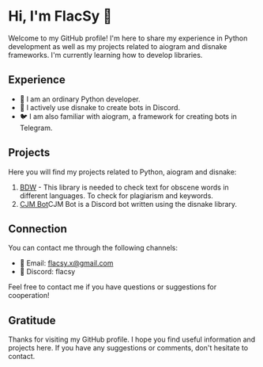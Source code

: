 # Hi, I'm FlacSy 👋

Welcome to my GitHub profile! I'm here to share my experience in Python development as well as my projects related to aiogram and disnake frameworks. I'm currently learning how to develop libraries.

## Experience

- 🐍 I am an ordinary Python developer.
- 💬 I actively use disnake to create bots in Discord.
- 🐦 I am also familiar with aiogram, a framework for creating bots in Telegram.

## Projects

Here you will find my projects related to Python, aiogram and disnake:

1. [BDW](https://github.com/FlacSy/bdw) - This library is needed to check text for obscene words in different languages. To check for plagiarism and keywords.
2. [CJM Bot](https://github.com/FlacSy/CJM-Bot)CJM Bot is a Discord bot written using the disnake library.

## Connection

You can contact me through the following channels:

- 📧 Email: flacsy.x@gmail.com
- 💼 Discord: flacsy

Feel free to contact me if you have questions or suggestions for cooperation!

## Gratitude

Thanks for visiting my GitHub profile. I hope you find useful information and projects here. If you have any suggestions or comments, don't hesitate to contact.
